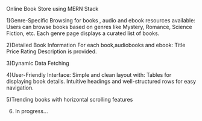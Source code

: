 Online Book Store using MERN Stack
 
1)Genre-Specific Browsing for books , audio and ebook resources available:
  Users can browse books based on genres like Mystery, Romance, Science Fiction, etc.
  Each genre page displays a curated list of books.
  
2)Detailed Book Information
  For each book,audiobooks and ebook:
  Title
  Price
  Rating
  Description is provided.

3)Dynamic Data Fetching

4)User-Friendly Interface:
  Simple and clean layout with:
  Tables for displaying book details.
  Intuitive headings and well-structured rows for easy navigation.  

5)Trending books with horizontal scrolling features

6) In progress...

